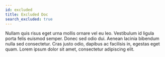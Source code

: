```yaml
---
id: excluded
title: Excluded Doc
search_excluded: true
---
```


Nullam quis risus eget urna mollis ornare vel eu leo. Vestibulum id ligula porta felis euismod semper. Donec sed odio dui. Aenean lacinia bibendum nulla sed consectetur. Cras justo odio, dapibus ac facilisis in, egestas eget quam. Lorem ipsum dolor sit amet, consectetur adipiscing elit.
